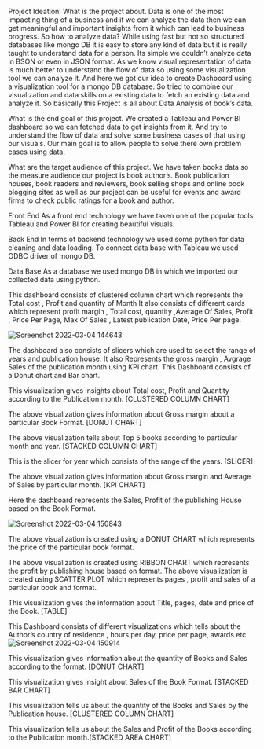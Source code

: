 Project Ideation!
What is the project about.
	Data is one of the most impacting thing of a business and if we can analyze the data then we can get meaningful and important insights from it which can lead to business progress. 
	So how to analyze data? While using fast but not so structured databases like mongo DB it is easy to store any kind of data but it is really taught to understand data for a person. Its simple we couldn’t analyze data in BSON or even in JSON format.
	As we know visual representation of data is much better to understand the flow of data so using some visualization tool we can analyze it.
	And here we got our idea to create Dashboard using a visualization tool for a mongo DB database. So tried to combine our visualization and data skills on a existing data to fetch an existing data and analyze it. 
So basically this Project is all about Data Analysis of book’s data.


What is the end goal of this project.
	We created a Tableau and Power BI dashboard  so we can fetched data to get insights from it.  And try to understand the flow of data and solve some business cases of that using our visuals.
	 Our main goal is to allow people to solve there own problem cases using data.


What are the target audience of this project.
	We have taken books data so the measure audience our project is book author’s. 
	Book publication houses, book readers and reviewers, book selling shops and online book blogging sites as well as our project can be useful for events and award firms to check public ratings for a book and author.


Front End
	As a front end technology we have taken one of the popular tools Tableau and Power BI for creating beautiful visuals.


Back End
	In terms of backend technology we used some python for data cleaning and data loading. To connect data base with Tableau we used ODBC driver of mongo DB.


Data Base
	As a database we used mongo DB in which we imported our collected data using python. 



This dashboard consists of clustered column chart which represents the
Total cost , Profit and quantity of Month
It also consists of different cards which represent profit margin , Total cost, quantity ,Average Of Sales, Profit , Price Per Page, Max Of Sales , Latest publication Date, Price Per page.

![Screenshot 2022-03-04 144643](https://user-images.githubusercontent.com/95338897/156740649-a4ddf40e-2f54-4081-8276-e76cc3621e4c.jpg)

The dashboard also consists of slicers which are used to select the range of years and publication house. It also Represents the gross margin , Avgrage Sales of the publication month using KPI chart.
This Dashboard consists of a Donut chart and Bar chart.

This visualization gives insights about Total cost, Profit and Quantity according
to the Publication month.	[CLUSTERED COLUMN CHART]


The above visualization gives information about Gross margin about a particular
Book Format.	[DONUT CHART]



The above visualization tells about Top 5 books according to particular month
and year.	[STACKED COLUMN CHART]

This is the slicer for year which consists of the range of the years. [SLICER]

The above visualization gives information about Gross margin and Average of Sales by particular month.	[KPI CHART]

Here the  dashboard represents the Sales, Profit of the publishing House based on the Book Format.

![Screenshot 2022-03-04 150843](https://user-images.githubusercontent.com/95338897/156741276-e434725b-3c4f-47df-9640-b93cfe05fc8a.jpg)

The above visualization is created using a DONUT CHART which represents the price of the particular book format.

The above visualization is created using RIBBON CHART which represents the profit by publishing house based on format.
The above visualization is created using SCATTER PLOT which represents pages , profit and sales of a particular book and format.


This visualization gives the information about Title, pages, date and price of the Book.	[TABLE]

This Dashboard consists of different visualizations which tells about the
Author’s country of residence , hours per day, price per page, awards etc.
![Screenshot 2022-03-04 150914](https://user-images.githubusercontent.com/95338897/156741987-e8fb2cae-3f31-4466-85d3-17866782f18d.jpg)

This visualization gives information about the quantity of Books and Sales according to the format.	[DONUT CHART]

This visualization gives insight about Sales of the Book Format.
[STACKED BAR CHART]

This visualization tells us about the quantity of the Books and Sales by the
Publication house.	[CLUSTERED COLUMN CHART]

This visualization tells us about the Sales and Profit of the Books according to the Publication month.[STACKED AREA CHART]
